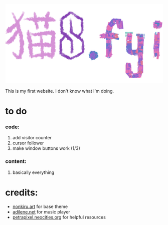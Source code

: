 ![nekos.fyi logo](https://github.com/jimmy-potato/jimmy-potato.github.io/blob/main/img/websitelogo.png)

This is my first website. I don't know what I'm doing.


# to do
### code:
1. add visitor counter
2. cursor follower
3. make window buttons work (1/3)

### content:
1. basically everything

# credits:
* [nonkiru.art](https://nonkiru.art/) for base theme
* [adilene.net](https://adilene.net/) for music player
* [petrapixel.neocities.org](https://petrapixel.neocities.org/) for helpful resources
